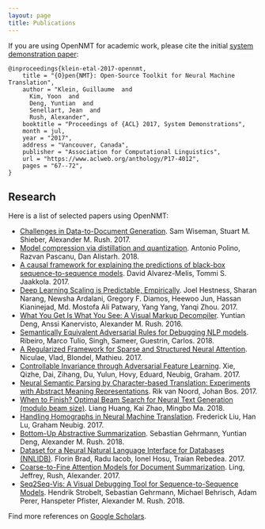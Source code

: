 ```yaml
---
layout: page
title: Publications
---
```


If you are using OpenNMT for academic work, please cite the initial [system demonstration paper](https://www.aclweb.org/anthology/P17-4012):

```
@inproceedings{klein-etal-2017-opennmt,
    title = "{O}pen{NMT}: Open-Source Toolkit for Neural Machine Translation",
    author = "Klein, Guillaume  and
      Kim, Yoon  and
      Deng, Yuntian  and
      Senellart, Jean  and
      Rush, Alexander",
    booktitle = "Proceedings of {ACL} 2017, System Demonstrations",
    month = jul,
    year = "2017",
    address = "Vancouver, Canada",
    publisher = "Association for Computational Linguistics",
    url = "https://www.aclweb.org/anthology/P17-4012",
    pages = "67--72",
}
```

## Research

Here is a list of selected papers using OpenNMT:

* [Challenges in Data-to-Document Generation](http://arxiv.org/abs/1707.08052). Sam Wiseman, Stuart M. Shieber, Alexander M. Rush. 2017.
* [Model compression via distillation and quantization](http://arxiv.org/abs/1802.05668). Antonio Polino, Razvan Pascanu, Dan Alistarh. 2018.
* [A causal framework for explaining the predictions of black-box sequence-to-sequence models](http://arxiv.org/abs/1707.01943). David Alvarez-Melis, Tommi S. Jaakkola. 2017.
* [Deep Learning Scaling is Predictable, Empirically](http://arxiv.org/abs/1712.00409). Joel Hestness, Sharan Narang, Newsha Ardalani, Gregory F. Diamos, Heewoo Jun, Hassan Kianinejad, Md. Mostofa Ali Patwary, Yang Yang, Yanqi Zhou. 2017.
* [What You Get Is What You See: A Visual Markup Decompiler](http://arxiv.org/abs/1609.04938). Yuntian Deng, Anssi Kanervisto, Alexander M. Rush. 2016.
* [Semantically Equivalent Adversarial Rules for Debugging NLP models](https://www.aclweb.org/anthology/P18-1079). Ribeiro, Marco Tulio, Singh, Sameer, Guestrin, Carlos. 2018.
* [A Regularized Framework for Sparse and Structured Neural Attention](http://papers.nips.cc/paper/6926-a-regularized-framework-for-sparse-and-structured-neural-attention.pdf). Niculae, Vlad, Blondel, Mathieu. 2017.
* [Controllable Invariance through Adversarial Feature Learning](http://papers.nips.cc/paper/6661-controllable-invariance-through-adversarial-feature-learning.pdf). Xie, Qizhe, Dai, Zihang, Du, Yulun, Hovy, Eduard, Neubig, Graham. 2017.
* [Neural Semantic Parsing by Character-based Translation: Experiments with Abstract Meaning Representations](http://arxiv.org/abs/1705.09980). Rik van Noord, Johan Bos. 2017.
* [When to Finish? Optimal Beam Search for Neural Text Generation (modulo beam size)](http://arxiv.org/abs/1809.00069). Liang Huang, Kai Zhao, Mingbo Ma. 2018.
* [Handling Homographs in Neural Machine Translation](http://arxiv.org/abs/1708.06510). Frederick Liu, Han Lu, Graham Neubig. 2017.
* [Bottom-Up Abstractive Summarization](http://arxiv.org/abs/1808.10792). Sebastian Gehrmann, Yuntian Deng, Alexander M. Rush. 2018.
* [Dataset for a Neural Natural Language Interface for Databases (NNLIDB)](http://arxiv.org/abs/1707.03172). Florin Brad, Radu Iacob, Ionel Hosu, Traian Rebedea. 2017.
* [Coarse-to-Fine Attention Models for Document Summarization](https://www.aclweb.org/anthology/W17-4505). Ling, Jeffrey, Rush, Alexander. 2017.
* [Seq2Seq-Vis: A Visual Debugging Tool for Sequence-to-Sequence Models](http://arxiv.org/abs/1804.09299). Hendrik Strobelt, Sebastian Gehrmann, Michael Behrisch, Adam Perer, Hanspeter Pfister, Alexander M. Rush. 2018.

Find more references on [Google Scholars](https://scholar.google.fr/scholar?cites=6651054115351140376).
